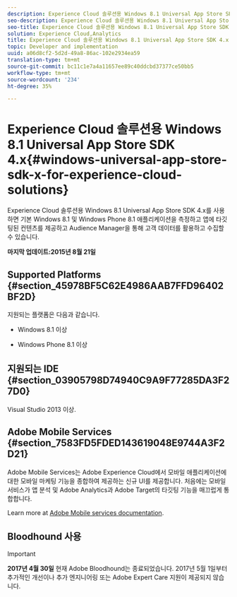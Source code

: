 ```yaml
---
description: Experience Cloud 솔루션용 Windows 8.1 Universal App Store SDK 4.x를 사용하면 기본 Windows 8.1 및 Windows Phone 8.1 애플리케이션을 측정하고 앱 내에 타깃팅된 컨텐츠를 제공하고 Audience Manager을 통해 대상 데이터를 활용하고 수집할 수 있습니다.
seo-description: Experience Cloud 솔루션용 Windows 8.1 Universal App Store SDK 4.x를 사용하면 기본 Windows 8.1 및 Windows Phone 8.1 애플리케이션을 측정하고 앱 내에 타깃팅된 컨텐츠를 제공하고 Audience Manager을 통해 대상 데이터를 활용하고 수집할 수 있습니다.
seo-title: Experience Cloud 솔루션용 Windows 8.1 Universal App Store SDK 4.x
solution: Experience Cloud,Analytics
title: Experience Cloud 솔루션용 Windows 8.1 Universal App Store SDK 4.x
topic: Developer and implementation
uuid: a06d8cf2-5d2d-49a8-86ac-102e2934ea59
translation-type: tm+mt
source-git-commit: bc11c1e7a4a11657ee89c40ddcbd37377ce50bb5
workflow-type: tm+mt
source-wordcount: '234'
ht-degree: 35%

---
```



# Experience Cloud 솔루션용 Windows 8.1 Universal App Store SDK 4.x{#windows-universal-app-store-sdk-x-for-experience-cloud-solutions}

Experience Cloud 솔루션용 Windows 8.1 Universal App Store SDK 4.x를 사용하면 기본 Windows 8.1 및 Windows Phone 8.1 애플리케이션을 측정하고 앱에 타깃팅된 컨텐츠를 제공하고 Audience Manager을 통해 고객 데이터를 활용하고 수집할 수 있습니다.

**마지막 업데이트:2015년 8월 21일**

## Supported Platforms {#section_45978BF5C62E4986AAB7FFD96402BF2D}

지원되는 플랫폼은 다음과 같습니다.

* Windows 8.1 이상

* Windows Phone 8.1 이상

## 지원되는 IDE {#section_03905798D74940C9A9F77285DA3F27D0}

Visual Studio 2013 이상.

## Adobe Mobile Services {#section_7583FD5FDED143619048E9744A3F2D21}

Adobe Mobile Services는 Adobe Experience Cloud에서 모바일 애플리케이션에 대한 모바일 마케팅 기능을 종합하여 제공하는 신규 UI를 제공합니다. 처음에는 모바일 서비스가 앱 분석 및 Adobe Analytics과 Adobe Target의 타깃팅 기능을 매끄럽게 통합합니다.

Learn more at [Adobe Mobile services documentation](/help/using/home.md).

## Bloodhound 사용

>[!IMPORTANT]
>
>**2017년 4월 30일** 현재 Adobe Bloodhound는 종료되었습니다. 2017년 5월 1일부터 추가적인 개선이나 추가 엔지니어링 또는 Adobe Expert Care 지원이 제공되지 않습니다.
